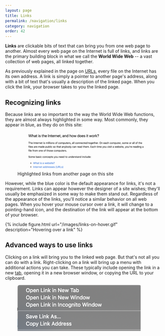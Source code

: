 ```yaml
---
layout: page
title: Links
permalink: /navigation/links
category: navigation
order: 42
---
```


**Links** are clickable bits of text that can bring you from one web page to another. Almost every web page on the Internet is full of links, and links are the primary building block in what we call the **World Wide Web** -- a vast collection of web pages, all linked together.

As previously explained in the page on [URLs](/how-the-internet-works/urls), every file on the Internet has its own address. A link is simply a pointer to another page's address, along with a bit of text that's usually a description of the linked page. When you click the link, your browser takes to you the linked page.

## Recognizing links

Because links are so important to the way the World Wide Web functions, they are almost always highlighted in some way. Most commonly, they appear in blue, as they do on this site:

<figure class="image">
  <img src="/images/links.png" alt="An example of how links appear">
  <figcaption>Highlighted links from another page on this site</figcaption>
</figure>

However, while the blue color is the default appearance for links, it's not a requirement. Links can appear however the designer of a site wishes; they'll usually be emphasized in some way to make them stand out. Regardless of the appearance of the links, you'll notice a similar behavior on all web pages. When you hover your mouse cursor over a link, it will change to a pointing-hand icon, and the destination of the link will appear at the bottom of your browser.

{% include figure.html url="/images/links-on-hover.gif" description="Hovering over a link"  %}

## Advanced ways to use links

Clicking on a link will bring you to the linked web page. But that's not all you can do with a link. Right-clicking on a link will bring up a menu with additional actions you can take. These typically include opening the link in a new [tab](/browser/tabs), opening it in a new browser window, or copying the URL to your clipboard.

<figure class="image">
  <img src="/images/links-context-menu.png" alt="Extra actions you can take with a link">
</figure>